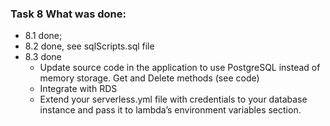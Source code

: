 ### Task 8  What was done:
- 8.1 done;
- 8.2 done, see sqlScripts.sql file
- 8.3 done
  - Update source code in the application to use PostgreSQL instead of memory storage.
   Get and Delete methods (see code)
  - Integrate with RDS
  - Extend your serverless.yml file with credentials to your database instance and pass it to lambda’s environment variables section.









